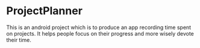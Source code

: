 # ProjectPlanner
This is an android project which is to produce an app recording time spent on projects. It helps people focus on their progress and more wisely devote their time. 
